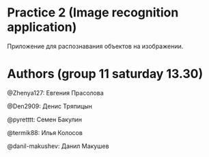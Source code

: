 # Practice 2 (Image recognition application)
Приложение для распознавания объектов на изображении.

# Authors (group 11 saturday 13.30)
@Zhenya127: Евгения Прасолова

@Den2909: Денис Тряпицын

@pyretttt: Семен Бакулин

@termik88: Илья Колосов

@danil-makushev: Данил Макушев